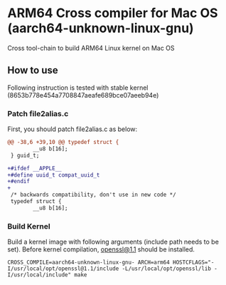# ARM64 Cross compiler for Mac OS (aarch64-unknown-linux-gnu)

Cross tool-chain to build ARM64 Linux kernel on Mac OS

## How to use

Following instruction is tested with stable kernel
(8653b778e454a7708847aeafe689bce07aeeb94e)

### Patch file2alias.c

First, you should patch file2alias.c as below:

``` patch
@@ -38,6 +39,10 @@ typedef struct {
		__u8 b[16];
 } guid_t;

+#ifdef __APPLE__
+#define uuid_t compat_uuid_t
+#endif
+
 /* backwards compatibility, don't use in new code */
 typedef struct {
		__u8 b[16];
```

### Build Kernel

Build a kernel image with following arguments (include path needs to
be set). Before kernel compilation, openssl@1.1 should be installed.

``` shell
CROSS_COMPILE=aarch64-unknown-linux-gnu- ARCH=arm64 HOSTCFLAGS="-I/usr/local/opt/openssl@1.1/include -L/usr/local/opt/openssl/lib -I/usr/local/include" make
```
